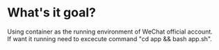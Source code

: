# What's it goal?  

Using container as the running environment of WeChat official account.  
If want it running need to excecute command "cd app && bash app.sh".

